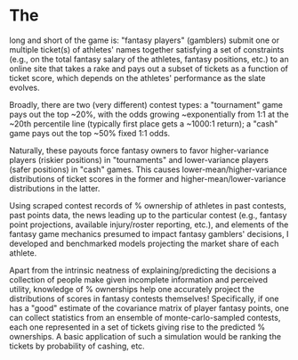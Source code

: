 # The
long and short of the game is: "fantasy players" (gamblers) submit one or multiple ticket(s) of athletes' names together satisfying a set of constraints (e.g., on the total fantasy salary of the athletes, fantasy positions, etc.) to an online site that takes a rake and pays out a subset of tickets as a function of ticket score, which depends on the athletes' performance as the slate evolves.

Broadly, there are two (very different) contest types: a "tournament" game pays out the top ~20%, with the odds growing ~exponentially from 1:1 at the ~20th percentile line (typically first place gets a  ~1000:1 return); a "cash" game pays out the top ~50% fixed 1:1 odds.

Naturally, these payouts force fantasy owners to favor higher-variance players (riskier positions) in "tournaments" and lower-variance players (safer positions) in "cash" games. This causes lower-mean/higher-variance distributions of ticket scores in the former and higher-mean/lower-variance distributions in the latter.

Using scraped contest records of % ownership of athletes in past contests, past points data, the news leading up to the particular contest (e.g., fantasy point projections, available injury/roster reporting, etc.), and elements of the fantasy game mechanics presumed to impact fantasy gamblers' decisions, I developed and benchmarked models projecting the market share of each athlete.

Apart from the intrinsic neatness of explaining/predicting the decisions a collection of people make given incomplete information and perceived utility, knowledge of % ownerships help one accurately project the distributions of scores in fantasy contests themselves! Specifically,  if one has a "good" estimate of the covariance matrix of player fantasy points, one can collect statistics from an ensemble of monte-carlo-sampled contests, each one represented in a set of tickets giving rise to the predicted % ownerships. A basic application of such a  simulation would be ranking the tickets by probability of cashing, etc.


